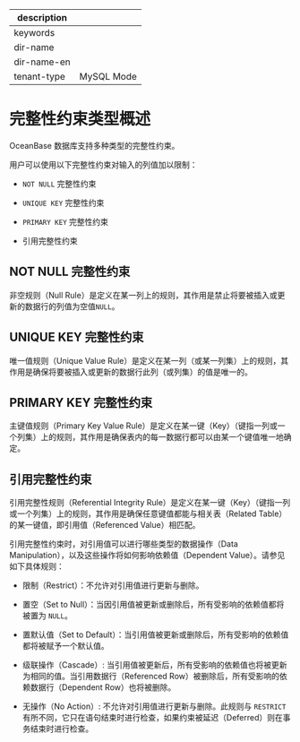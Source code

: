 |description||
|---|---|
|keywords||
|dir-name||
|dir-name-en||
|tenant-type|MySQL Mode|

# 完整性约束类型概述 

OceanBase 数据库支持多种类型的完整性约束。

用户可以使用以下完整性约束对输入的列值加以限制：

* `NOT NULL` 完整性约束

* `UNIQUE KEY` 完整性约束

* `PRIMARY KEY` 完整性约束

* 引用完整性约束

## NOT NULL 完整性约束 

非空规则（Null Rule）是定义在某一列上的规则，其作用是禁止将要被插入或更新的数据行的列值为空值`NULL`。

## UNIQUE KEY 完整性约束 

唯一值规则（Unique Value Rule）是定义在某一列（或某一列集）上的规则，其作用是确保将要被插入或更新的数据行此列（或列集）的值是唯一的。

## PRIMARY KEY 完整性约束 

主键值规则（Primary Key Value Rule）是定义在某一键（Key）（键指一列或一个列集）上的规则，其作用是确保表内的每一数据行都可以由某一个键值唯一地确定。

## 引用完整性约束 

引用完整性规则（Referential Integrity Rule）是定义在某一键（Key）（键指一列或一个列集）上的规则，其作用是确保任意键值都能与相关表（Related Table）的某一键值，即引用值（Referenced Value）相匹配。

​引用完整性约束时，对引用值可以进行哪些类型的数据操作（Data Manipulation），以及这些操作将如何影响依赖值（Dependent Value）。请参见如下具体规则：

* 限制（Restrict）：不允许对引用值进行更新与删除。

* 置空（Set to Null）：当因引用值被更新或删除后，所有受影响的依赖值都将被置为 `NULL`。

* 置默认值（Set to Default）：当引用值被更新或删除后，所有受影响的依赖值都将被赋予一个默认值。

* 级联操作（Cascade）: 当引用值被更新后，所有受影响的依赖值也将被更新为相同的值。当引用数据行（Referenced Row）被删除后，所有受影响的依赖数据行（Dependent Row）也将被删除。

* 无操作（No Action）: 不允许对引用值进行更新与删除。此规则与 `RESTRICT` 有所不同，它只在语句结束时进行检查，如果约束被延迟（Deferred）则在事务结束时进行检查。

  



